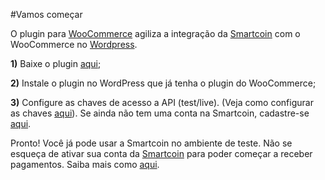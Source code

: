 #Vamos começar

O plugin para <a href="http://www.woothemes.com/woocommerce/" target="_blank">WooCommerce</a> agiliza a integração da <a href="https://smartcoin.com.br/" target="_blank">Smartcoin</a> com o WooCommerce no <a href="https://wordpress.org/" target="_blank">Wordpress</a>.

**1)** Baixe o plugin <a href="https://github.com/smartcoinpayments/smartcoin-woo/archive/master.zip" target="_blank">aqui</a>;

**2)** Instale o plugin no WordPress que já tenha o plugin do WooCommerce;

**3)** Configure as chaves de acesso a API (test/live). (Veja como configurar as chaves <a href="https://github.com/smartcoinpayments/Documentation" target="_blank">aqui</a>). Se ainda não tem uma conta na Smartcoin, cadastre-se <a href="https://manage.smartcoin.com.br/#/signup" target="_blank">aqui</a>.

Pronto! Você já pode usar a Smartcoin no ambiente de teste. Não se esqueça de ativar sua conta da <a href="https://smartcoin.com.br/" target="_blank">Smartcoin</a> para poder começar a receber pagamentos. Saiba mais como <a href="https://github.com/smartcoinpayments/Documentation/wiki/Ativa%C3%A7%C3%A3o-da-Conta" target="_blank">aqui</a>.
